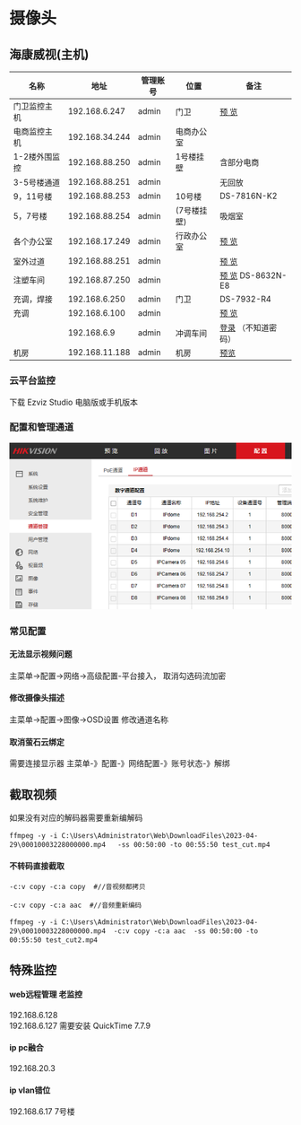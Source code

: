 # 摄像头



## 海康威视(主机)

| 名称           | 地址           | 管理账号 | 位置        | 备注                                                         |
| -------------- | -------------- | -------- | ----------- | ------------------------------------------------------------ |
| 门卫监控主机   | 192.168.6.247  | admin    | 门卫        | [预 览](http://192.168.6.247/doc/page/login.asp?_1676007437416) |
| 电商监控主机   | 192.168.34.244 | admin    | 电商办公室  |                                                              |
| 1-2楼外围监控  | 192.168.88.250 | admin    | 1号楼挂壁   | 含部分电商                                                   |
| 3-5号楼通道    | 192.168.88.251 | admin    |             | 无回放                                                       |
| 9，11号楼      | 192.168.88.253 | admin    | 10号楼      | DS-7816N-K2                                                  |
| 5，7号楼       | 192.168.88.254 | admin    | (7号楼挂壁) | 吸烟室                                                       |
| 各个办公室     | 192.168.17.249 | admin    | 行政办公室  | [预 览](http://192.168.17.249/doc/page/preview.asp)          |
| 室外过道       | 192.168.88.251 | admin    |             | [预 览](http://192.168.6.247/doc/page/preview.asp)           |
| 注塑车间       | 192.168.87.250 | admin    |             | [预 览](http://192.168.87.250/doc/page/preview.asp) DS-8632N-E8 |
| 充调，焊接     | 192.168.6.250  | admin    | 门卫        | DS-7932-R4                                                   |
| 充调           | 192.168.6.100  | admin    |             | [预 览](http://192.168.6.100/doc/page/preview.asp)           |
|                | 192.168.6.9    | admin    | 冲调车间    | [登录](http://192.168.6.9/doc/page/login.asp?_1677204535599) （不知道密码） |
| 机房           | 192.168.11.188 | admin    | 机房        | [预览](http://192.168.11.188/doc/page/preview.asp)           |

### 云平台监控

下载 Ezviz Studio 电脑版或手机版本



### 配置和管理通道



![](../imgs/监控通道管理.png)

### 常见配置

#### 无法显示视频问题

主菜单->配置->网络->高级配置-平台接入， 取消勾选码流加密



#### 修改摄像头描述



主菜单->配置->图像->OSD设置 修改通道名称



#### 取消萤石云绑定

需要连接显示器 主菜单-》配置-》网络配置-》账号状态-》解绑



## 截取视频

如果没有对应的解码器需要重新编解码

```
ffmpeg -y -i C:\Users\Administrator\Web\DownloadFiles\2023-04-29\00010003228000000.mp4   -ss 00:50:00 -to 00:55:50 test_cut.mp4  
```

#### 不转码直接截取

```
-c:v copy -c:a copy  #//音视频都拷贝

-c:v copy -c:a aac  #//音频重新编码
```

```
ffmpeg -y -i C:\Users\Administrator\Web\DownloadFiles\2023-04-29\00010003228000000.mp4  -c:v copy -c:a aac  -ss 00:50:00 -to 00:55:50 test_cut2.mp4  
```


## 特殊监控

#### web远程管理 老监控


192.168.6.128  
192.168.6.127
需要安装
QuickTime 7.7.9



 

#### ip pc融合

192.168.20.3

#### ip vlan错位

192.168.6.17  7号楼

